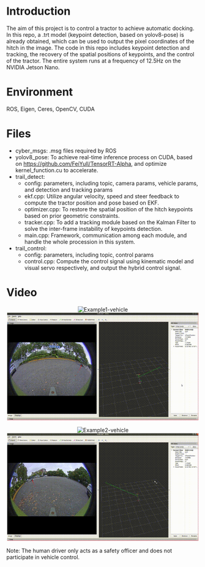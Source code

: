 # Introduction
The aim of this project is to control a tractor to achieve automatic docking. In this repo, a .trt model (keypoint detection, based on yolov8-pose) is already obtained, which can be used to output the pixel coordinates of the hitch in the image. The code in this repo includes keypoint detection and tracking, the recovery of the spatial positions of keypoints, and the control of the tractor. The entire system runs at a frequency of 12.5Hz on the NVIDIA Jetson Nano.
# Environment
ROS, Eigen, Ceres, OpenCV, CUDA
# Files
- cyber_msgs: .msg files required by ROS
- yolov8_pose: To achieve real-time inference process on CUDA, based on https://github.com/FeiYull/TensorRT-Alpha, and optimize kernel_function.cu to accelerate.
- trail_detect:
  - config: parameters, including topic, camera params, vehicle params, and detection and tracking params
  - ekf.cpp: Utilize angular velocity, speed and steer feedback to compute the tractor position and pose based on EKF.
  - optimizer.cpp: To restore the spatial position of the hitch keypoints based on prior geometric constraints.
  - tracker.cpp: To add a tracking module based on the Kalman Filter to solve the inter-frame instability of keypoints detection.
  - main.cpp: Framework, communication among each module, and handle the whole procession in this system.
- trail_control:
  - config: parameters, including topic, control params
  - control.cpp: Compute the control signal using kinematic model and visual servo respectively, and output the hybrid control signal.
# Video
<p align="center">
    <img src="example1-vehicle.gif" width="500" alt="Example1-vehicle">
    <img src="example1-control.gif" width="500" alt="Example1-control">
</p>

<p align="center">
    <img src="example2-vehicle.gif" width="500" alt="Example2-vehicle">
    <img src="example2-control.gif" width="500" alt="Example2-control">
</p>

Note: The human driver only acts as a safety officer and does not participate in vehicle control.
